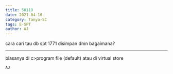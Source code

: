 ```yaml
---
title: 50118
date: 2021-04-16
category: Tanya-SC
tags: E-SPT
author: AJ
---
```


cara cari tau db spt 1771 disimpan dmn bagaimana?

---

biasanya di c>program file (default) atau di virtual store

`AJ`
